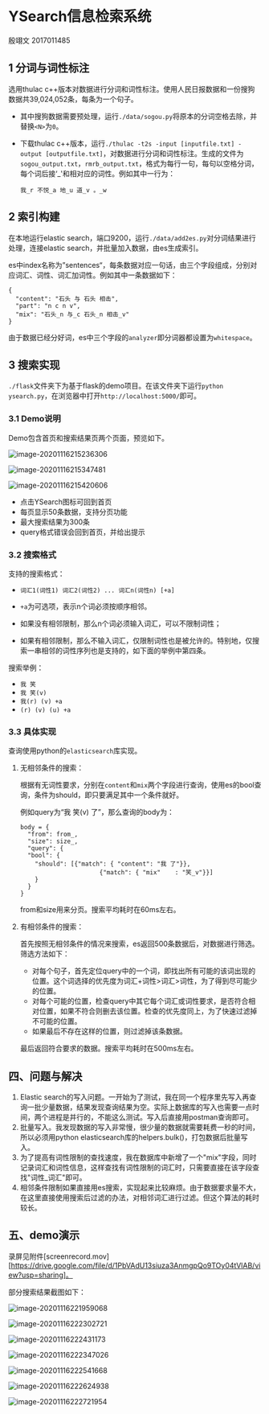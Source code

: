 # YSearch信息检索系统

殷翊文 2017011485

## 1 分词与词性标注

选用thulac c++版本对数据进行分词和词性标注。使用人民日报数据和一份搜狗数据共39,024,052条，每条为一个句子。

+ 其中搜狗数据需要预处理，运行`./data/sogou.py`将原本的分词空格去除，并替换`<N>`为`0`。

+ 下载thulac c++版本，运行`./thulac -t2s -input [inputfile.txt] -output [outputfile.txt]`，对数据进行分词和词性标注。生成的文件为`sogou_output.txt`，`rmrb_output.txt`，格式为每行一句，每句以空格分词，每个词后接‘_'和相对应的词性。例如其中一行为：

  `我_r 不悦_a 地_u 道_v 。_w`

  

## 2 索引构建

在本地运行elastic search，端口9200，运行`./data/add2es.py`对分词结果进行处理，连接elastic search，并批量加入数据，由es生成索引。

es中index名称为”sentences“，每条数据对应一句话，由三个字段组成，分别对应词汇、词性、词汇加词性。例如其中一条数据如下：

```
{
  "content": "石头 与 石头 相击",
  "part": "n c n v",
  "mix": "石头_n 与_c 石头_n 相击_v"
}
```

由于数据已经分好词，es中三个字段的`analyzer`即分词器都设置为`whitespace`。



## 3 搜索实现

`./flask`文件夹下为基于flask的demo项目。在该文件夹下运行`python ysearch.py`，在浏览器中打开`http://localhost:5000/`即可。

### 3.1 Demo说明

Demo包含首页和搜索结果页两个页面，预览如下。

![image-20201116215236306](./image/image-20201116215236306.png)

![image-20201116215347481](./image/image-20201116215347481.png)

![image-20201116215420606](./image/image-20201116215420606.png)

+ 点击YSearch图标可回到首页
+ 每页显示50条数据，支持分页功能
+ 最大搜索结果为300条
+ query格式错误会回到首页，并给出提示

### 3.2 搜索格式

支持的搜索格式：

+ `词汇1(词性1) 词汇2(词性2) ... 词汇n(词性n) [+a]`

+ `+a`为可选项，表示n个词必须按顺序相邻。

+ 如果没有相邻限制，那么n个词必须输入词汇，可以不限制词性；

+ 如果有相邻限制，那么不输入词汇，仅限制词性也是被允许的。特别地，仅搜索一串相邻的词性序列也是支持的，如下面的举例中第四条。

搜索举例：

+ `我 笑`
+ `我 笑(v)`
+ `我(r) (v) +a`
+ `(r) (v) (u) +a`

### 3.3 具体实现

查询使用python的`elasticsearch`库实现。

1. 无相邻条件的搜索：

   根据有无词性要求，分别在`content`和`mix`两个字段进行查询，使用es的bool查询，条件为should，即只要满足其中一个条件就好。

   例如query为“我 笑(v) 了”，那么查询的body为：

   ```
   body = {
     "from": from_,
     "size": size_,
     "query": {
     "bool": {
       "should": [{"match": { "content": "我 了"}},
       					 {"match": { "mix"    : "笑_v"}}]
       }
     }
   }
   ```

   from和size用来分页。搜索平均耗时在60ms左右。

2. 有相邻条件的搜索：

   首先按照无相邻条件的情况来搜索，es返回500条数据后，对数据进行筛选。筛选方法如下：

   + 对每个句子，首先定位query中的一个词，即找出所有可能的该词出现的位置。这个词选择的优先度为词汇+词性>词汇>词性，为了得到尽可能少的位置。
   + 对每个可能的位置，检查query中其它每个词汇或词性要求，是否符合相对位置，如果不符合则删去该位置。检查的优先度同上，为了快速过滤掉不可能的位置。
   + 如果最后不存在这样的位置，则过滤掉该条数据。

   最后返回符合要求的数据。搜索平均耗时在500ms左右。



## 四、问题与解决

1. Elastic search的写入问题。一开始为了测试，我在同一个程序里先写入再查询一批少量数据，结果发现查询结果为空。实际上数据库的写入也需要一点时间，两个进程是并行的，不能这么测试。写入后直接用postman查询即可。
2. 批量写入。我发现数据的写入非常慢，很少量的数据就需要耗费一秒的时间，所以必须用python elasticsearch库的helpers.bulk()，打包数据后批量写入。
3. 为了提高有词性限制的查找速度，我在数据库中新增了一个"mix"字段，同时记录词汇和词性信息，这样查找有词性限制的词汇时，只需要直接在该字段查找"词性_词汇"即可。
4. 相邻条件限制如果直接用es搜索，实现起来比较麻烦。由于数据要求量不大，在这里直接使用搜索后过滤的办法，对相邻词汇进行过滤。但这个算法的耗时较长。



## 五、demo演示

录屏见附件[screenrecord.mov][https://drive.google.com/file/d/1PbVAdU13siuza3AnmgpQo9TOy04tVlAB/view?usp=sharing]。

部分搜索结果截图如下：

![image-20201116221959068](./image/image-20201116221959068.png)

![image-20201116222302721](./image/image-20201116222302721.png)

![image-20201116222431173](./image/image-20201116222431173.png)

![image-20201116222347026](./image/image-20201116222347026.png)

![image-20201116222541668](./image/image-20201116222541668.png)

![image-20201116222624938](./image/image-20201116222624938.png)

![image-20201116222721954](./image/image-20201116222721954.png)

